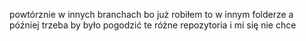 powtórznie w innych branchach bo już robiłem to w innym folderze a później trzeba by było pogodzić te różne repozytoria i mi się nie chce
